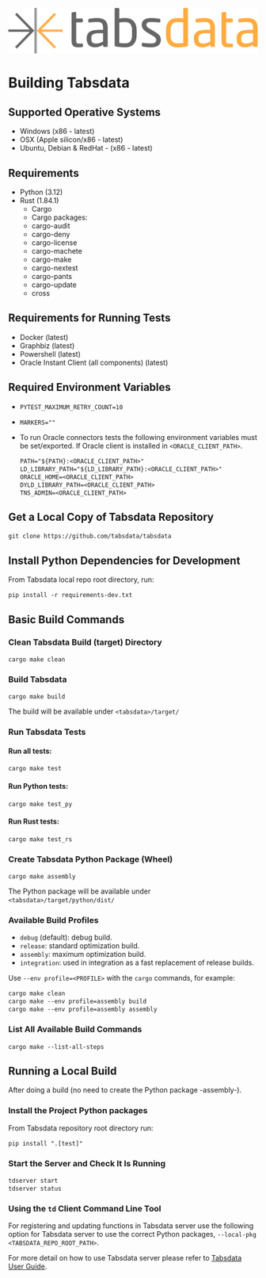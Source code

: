 <!--
Copyright 2025 Tabs Data Inc.
-->

![TabsData](/assets/images/tabsdata.png)

# Building Tabsdata

## Supported Operative Systems

* Windows (x86 - latest)
* OSX (Apple silicon/x86 - latest)
* Ubuntu, Debian & RedHat - (x86 - latest)

## Requirements

* Python (3.12)
* Rust (1.84.1)
    * Cargo
    * Cargo packages:
    * cargo-audit
    * cargo-deny
    * cargo-license
    * cargo-machete
    * cargo-make
    * cargo-nextest
    * cargo-pants
    * cargo-update
    * cross

## Requirements for Running Tests

* Docker (latest)
* Graphbiz (latest)
* Powershell (latest)
* Oracle Instant Client  (all components) (latest)

## Required Environment Variables

* `PYTEST_MAXIMUM_RETRY_COUNT=10`
* `MARKERS=""`
* To run Oracle connectors tests the following environment variables must be set/exported.
  If Oracle client is installed in `<ORACLE_CLIENT_PATH>`.

    ```
    PATH="${PATH}:<ORACLE_CLIENT_PATH>"
    LD_LIBRARY_PATH="${LD_LIBRARY_PATH}:<ORACLE_CLIENT_PATH>"
    ORACLE_HOME=<ORACLE_CLIENT_PATH>
    DYLD_LIBRARY_PATH=<ORACLE_CLIENT_PATH>
    TNS_ADMIN=<ORACLE_CLIENT_PATH>
    ```

## Get a Local Copy of Tabsdata Repository

```
git clone https://github.com/tabsdata/tabsdata
```

## Install Python Dependencies for Development

From Tabsdata local repo root directory, run:

```
pip install -r requirements-dev.txt
```

## Basic Build Commands

### Clean Tabsdata Build (target) Directory

```
cargo make clean
```

### Build Tabsdata

```
cargo make build
```

The build will be available under `<tabsdata>/target/`

### Run Tabsdata Tests

#### Run all tests:

```
cargo make test
```

#### Run Python tests:

```
cargo make test_py
```

#### Run Rust tests:

```
cargo make test_rs
```

### Create Tabsdata Python Package (Wheel)

```
cargo make assembly
```

The Python package will be available under `<tabsdata>/target/python/dist/`

### Available Build Profiles

* `debug` (default): debug build.
* `release`: standard optimization build.
* `assembly`: maximum optimization build.
* `integration`: used in integration as a fast replacement of release builds.

Use `--env profile=<PROFILE>` with the `cargo` commands, for example:

```
cargo make clean
cargo make --env profile=assembly build
cargo make --env profile=assembly assembly
```

### List All Available Build Commands

```
cargo make --list-all-steps
```

## Running a Local Build

After doing a build (no need to create the Python package -assembly-).

### Install the Project Python packages

From Tabsdata repository root directory run:

```
pip install ".[test]"
```

### Start the Server and Check It Is Running

```
tdserver start
tdserver status
```

### Using the `td` Client Command Line Tool

For registering and updating functions in Tabsdata server use the following option
for Tabsdata server to use the correct Python packages, `--local-pkg <TABSDATA_REPO_ROOT_PATH>`.

For more detail on how to use Tabsdata server please refer to
[Tabsdata User Guide](https://docs.tabsdata.com/latest/api_ref/index.html).
